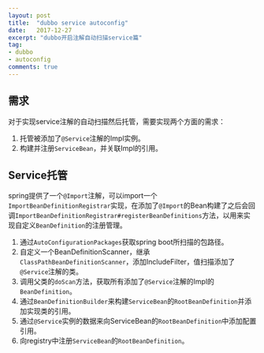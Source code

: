 ```yaml
---
layout: post
title:  "dubbo service autoconfig"
date:   2017-12-27
excerpt: "dubbo开启注解自动扫描service篇"
tag:
- dubbo
- autoconfig
comments: true
---
```


## 需求

对于实现service注解的自动扫描然后托管，需要实现两个方面的需求：

1. 托管被添加了```@Service```注解的Impl实例。
2. 构建并注册```ServiceBean```，并关联Impl的引用。
    
## Service托管

spring提供了一个```@Import```注解，可以import一个```ImportBeanDefinitionRegistrar```实现，在添加了```@Import```的Bean构建了之后会回调```ImportBeanDefinitionRegistrar#registerBeanDefinitions```方法，以用来实现自定义```BeanDefinition```的注册管理。

1. 通过```AutoConfigurationPackages```获取spring boot所扫描的包路径。
2. 自定义一个BeanDefinitionScanner，继承```ClassPathBeanDefinitionScanner```，添加IncludeFilter，值扫描添加了```@Service```注解的类。
3. 调用父类的```doScan```方法，获取所有添加了```@Service```注解的Impl的```BeanDefinition```。
4. 通过```BeanDefinitionBuilder```来构建```ServiceBean```的```RootBeanDefinition```并添加实现类的引用。
5. 通过```@Service```实例的数据来向ServiceBean的```RootBeanDefinition```中添加配置引用。
6. 向registry中注册```ServiceBean```的```RootBeanDefinition```。